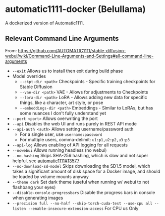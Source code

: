 # automatic1111-docker (Belullama) 

A dockerized version of Automatic1111.

## Relevant Command Line Arguments

From: https://github.com/AUTOMATIC1111/stable-diffusion-webui/wiki/Command-Line-Arguments-and-Settings#all-command-line-arguments

- `--exit` Allows us to install then exit during build phase
- Model overrides
  - `--ckpt-dir <path>` Checkpoints - Specific training checkpoints for Stable Diffusion
  - `--vae-dir <path>` VAE - Allows for adjustments to Checkpoints
  - `--lora-dir <path>` LoRA - Allows adding new data for specific things, like a character, art style, or pose
  - `--embeddings-dir <path>` Embeddings - Similar to LoRAs, but has some nuances I don't fully understand yet
- `--port <port>` Allows overwriting the port
- `--api` Disables the web UI and runs purely in REST API mode
- `--api-auth <auth>` Allows setting username/password auth
  - For a single user, use `username:password`
  - For multiple users, comma-delimit: `u1:p1,u2:p2,u3:p3`
- `--api-log` Allows enabling of API logging for all requests
- `--nowebui` Allows running headless (no webui)
- `--no-hashing` Skips SHA-256 hashing, which is slow and not super helpful, see [automatic1111#13577](https://github.com/AUTOMATIC1111/stable-diffusion-webui/discussions/13577)
- `--no-download-sd-model` Skips downloading the SD1.5 model, which takes a significant amount of disk space for a Docker image, and should be loaded by volume mounts anyway
- `--theme dark` Set dark theme (useful when running w/ webui to not flashbang your eyes)
- `--disable-console-progressbars` Disable the progress bars in console when generating images
- `--precision full --no-half --skip-torch-cuda-test --use-cpu all --listen --enable-insecure-extension-access` For CPU us Only
